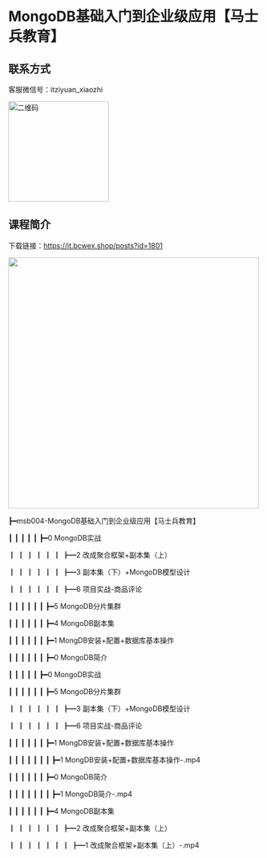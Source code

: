 # MongoDB基础入门到企业级应用【马士兵教育】

## 联系方式

客服微信号：itziyuan_xiaozhi

<img src="https://ziyuanyun.oss-cn-guangzhou.aliyuncs.com/common/20240614073449/666b82192834a.jpg" width="200" height="200" alt="二维码">

## 课程简介

下载链接：https://it.bcwex.shop/posts?id=1801

<img src="https://ziyuanyun.oss-cn-guangzhou.aliyuncs.com/yun/20240515183537/66448ff975c06.jpg" width="500" alt="">

  ┣━msb004-MongoDB基础入门到企业级应用【马士兵教育】

 ┃ ┃ ┃ ┃ ┃ ┣━0 MongoDB实战

 ┃ ┃ ┃ ┃ ┃ ┃ ┣━2 改成聚合框架+副本集（上）

 ┃ ┃ ┃ ┃ ┃ ┃ ┣━3 副本集（下）+MongoDB模型设计

 ┃ ┃ ┃ ┃ ┃ ┃ ┣━6 项目实战-商品评论

 ┃ ┃ ┃ ┃ ┃ ┃ ┣━5 MongoDB分片集群

 ┃ ┃ ┃ ┃ ┃ ┃ ┣━4 MongoDB副本集

 ┃ ┃ ┃ ┃ ┃ ┃ ┣━1 MongDB安装+配置+数据库基本操作

 ┃ ┃ ┃ ┃ ┃ ┃ ┣━0 MongoDB简介

 ┃ ┃ ┃ ┃ ┃ ┣━0 MongoDB实战

 ┃ ┃ ┃ ┃ ┃ ┃ ┣━5 MongoDB分片集群

 ┃ ┃ ┃ ┃ ┃ ┃ ┣━3 副本集（下）+MongoDB模型设计

 ┃ ┃ ┃ ┃ ┃ ┃ ┣━6 项目实战-商品评论

 ┃ ┃ ┃ ┃ ┃ ┃ ┣━1 MongDB安装+配置+数据库基本操作

 ┃ ┃ ┃ ┃ ┃ ┃ ┃ ┣━1 MongDB安装+配置+数据库基本操作-.mp4

 ┃ ┃ ┃ ┃ ┃ ┃ ┣━0 MongoDB简介

 ┃ ┃ ┃ ┃ ┃ ┃ ┃ ┣━1 MongoDB简介-.mp4

 ┃ ┃ ┃ ┃ ┃ ┃ ┣━4 MongoDB副本集

 ┃ ┃ ┃ ┃ ┃ ┃ ┣━2 改成聚合框架+副本集（上）

 ┃ ┃ ┃ ┃ ┃ ┃ ┃ ┣━1 改成聚合框架+副本集（上）-.mp4

  